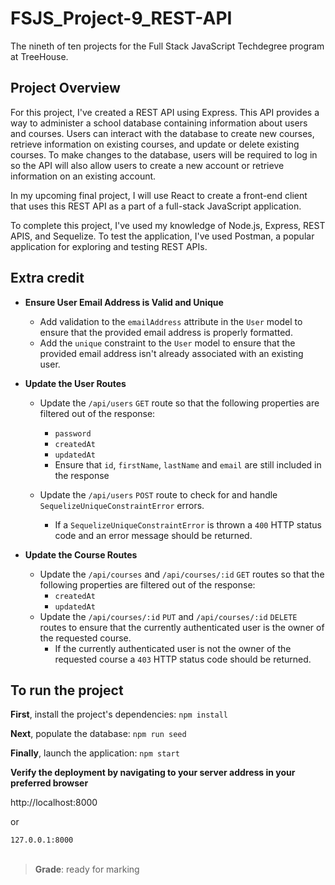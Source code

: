 # FSJS_Project-9_REST-API
The nineth of ten projects for the Full Stack JavaScript Techdegree program at TreeHouse.

## Project Overview

For this project, I've created a REST API using Express. This API provides a way to administer a school database containing information about users and courses. Users can interact with the database to create new courses, retrieve information on existing courses, and update or delete existing courses. To make changes to the database, users will be required to log in so the API will also allow users to create a new account or retrieve information on an existing account.

In my upcoming final project, I will use React to create a front-end client that uses this REST API as a part of a full-stack JavaScript application.

To complete this project, I've used my knowledge of Node.js, Express, REST APIS, and Sequelize. To test the application, I've used Postman, a popular application for exploring and testing REST APIs.

## Extra credit

- **Ensure User Email Address is Valid and Unique**
  - Add validation to the `emailAddress` attribute in the `User` model to ensure that the provided email address is properly formatted.
  - Add the `unique` constraint to the `User` model to ensure that the provided email address isn't already associated with an existing user.

- **Update the User Routes**
  - Update the `/api/users` `GET` route so that the following properties are filtered out of the response: 
    - `password`
    - `createdAt`
    - `updatedAt`
    - Ensure that `id`, `firstName`, `lastName` and `email` are still included in the response

  - Update the `/api/users` `POST` route to check for and handle `SequelizeUniqueConstraintError` errors.
    - If a `SequelizeUniqueConstraintError` is thrown a `400` HTTP status code and an error message should be returned.

- **Update the Course Routes**
  - Update the `/api/courses` and `/api/courses/:id` `GET` routes so that the following properties are filtered out of the response: 
    - `createdAt`
    - `updatedAt`
  - Update the `/api/courses/:id` `PUT` and `/api/courses/:id` `DELETE` routes to ensure that the currently authenticated user is the owner of the requested course. 
    - If the currently authenticated user is not the owner of the requested course a `403` HTTP status code should be returned. 

## To run the project
**First**, install the project's dependencies:
  `npm install`

**Next**, populate the database:
  `npm run seed`

**Finally**, launch the application:
  `npm start`

**Verify the deployment by navigating to your server address in
your preferred browser**

http://localhost:8000

or

```sh
127.0.0.1:8000
```

##

> **Grade**: ready for marking
